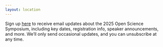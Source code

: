 ```yaml
---
layout: location
---
```


Sign up <a href = "https://docs.google.com/forms/d/e/1FAIpQLSeVqCryuoqKBoOj7SydpAyaT45OyLZsVLdewB9Pn7Dtng_i3Q/viewform?usp=dialog">here</a> to receive email updates about the 2025 Open Science Symposium, including key dates, registration info, speaker announcements, and more. We’ll only send occasional updates, and you can unsubscribe at any time.  

